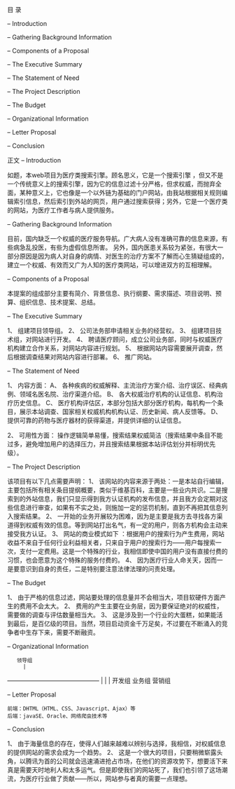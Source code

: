 目 录

– Introduction

– Gathering Background Information

– Components of a Proposal

– The Executive Summary

– The Statement of Need

– The Project Description

– The Budget

– Organizational Information

– Letter Proposal

– Conclusion

正文
– Introduction

如题，本web项目为医疗类搜索引擎。顾名思义，它是一个搜索引擎 ，但又不是一个传统意义上的搜索引擎，因为它的信息过滤十分严格，但求权威，而抛弃全面，某种意义上，它也像是一个以外链为基础的门户网站，由我站根据相关规则编辑索引信息，然后索引到外站的网页，用户通过搜索获得；另外，它是一个医疗类的网站，为医疗工作者与病人提供服务。

– Gathering Background Information
    
目前，国内缺乏一个权威的医疗服务导航。广大病人没有准确可靠的信息来源，有些病急乱投医，有些为虚假信息所害。
另外，国内医患关系较为紧张，有很大一部分原因是因为病人对自身的病情、对医生的治疗方案不了解而心生猜疑组成的，建立一个权威、有效而又广为人知的医疗类网站，可以增进双方的互相理解。

– Components of a Proposal

本提案的组成部分主要有简介、背景信息、执行纲要、需求描述、项目说明、预算、组织信息、技术提案、总结。

– The Executive Summary

1、	组建项目领导组。
2、	公司法务部申请相关业务的经营权。
3、	组建项目技术组，对网站进行开发。
4、	聘请医疗顾问，成立公司业务部，同时与权威医疗机构建立合作关系，对网站内容进行规划。
5、	根据网站内容需要展开调查，然后根据调查结果对网站内容进行部署。
6、	推广网站。

– The Statement of Need

1、	内容方面：
A、	各种疾病的权威解释、主流治疗方案介绍、治疗误区、经典病例、领域名医名院、治疗渠道介绍。
B、	    各大权威治疗机构的认证信息、机构治疗历史信息。
C、	    医疗机构评估区，本部分包括大部分医疗机构，每机构一个条目，展示本站调查、国家相关权威机构机构认证、历史新闻、病人反馈等。
D、	 提供可靠的药物与医疗器材的获得渠道，并提供详细的认证信息。

2、	可用性方面：
操作逻辑简单易懂，搜索结果权威简洁（搜索结果中条目不能过多，避免增加用户的选择压力，并且搜索结果根据本站评估划分并标明优先级）。

– The Project Description
   
该项目有以下几点需要声明：
1、	该网站的内容来源于两处：一是本站自行编辑，主要包括所有相关条目提纲概要，类似于维基百科，主要是一些业内共识。二是搜索到的外站信息，我们只显示得到我方认证机构的发布信息，并且我方会定期对这些信息进行审查，如果有不实之处，则施加一定的惩罚机制，直到不再把其信息列入搜索结果。
2、	一开始的业务开展较为困难，因为是主要是我方去寻找各方渠道得到权威有效的信息。等到网站打出名气，有一定的用户，则各方机构会主动来接受我方认证。
3、	网站的商业模式如下 ：根据用户的搜索行为产生费用，网站收益不来自于任何行业利益相关者，只来自于用户的搜索行为——用户每搜索一次，支付一定费用。这是一个特殊的行业，我相信即使中国的用户没有直接付费的习惯，也会愿意为这个特殊的服务付费的。
4、	因为医疗行业人命关天，因而一是要意识到自身的责任，二是特别要注意法律法理的问责处理。

– The Budget
    
1、	由于严格的信息过滤，网站要处理的信息量并不会相当大，项目软硬件方面产生的费用不会太大。
2、	费用的产生主要在业务层，因为要保证绝对的权威性，需要做的调查与评估数量相当大。
3、	这是涉及到一个行业的大蛋糕，如果能活到最后，是百亿级的项目。当然，项目启动资金千万足矣，不过要在不断涌入的竞争者中生存下来，需要不断融资。

– Organizational Information


       领导组
         |
   ———————————————
   |	 | 	 |
开发组  业务组  营销组


– Letter Proposal

	前端：DHTML（HTML、CSS、Javascript、Ajax）等
	后端：javaSE、Oracle、网络爬虫技术等
    
– Conclusion

1、	由于海量信息的存在，使得人们越来越难以辨别与选择，我相信，对权威信息的提供网站的需求会成为一个趋势。
2、	这是一个很大的项目，只要稍微崭露头角，以腾讯为首的公司就会迅速涌进抢占市场，在他们的资源攻势下，想要活下来真是需要天时地利人和太多运气。但是即使我们的网站死了，我们也引领了这场潮流，为医疗行业做了贡献——所以，网站参与者真的需要一点理想。
